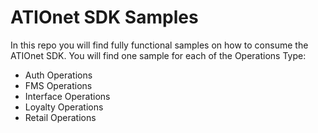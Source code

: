 # ATIOnet SDK Samples
In this repo you will find fully functional samples on how to consume the ATIOnet SDK. You will find one sample for each of the Operations Type:
* Auth Operations
* FMS Operations
* Interface Operations
* Loyalty Operations
* Retail Operations
